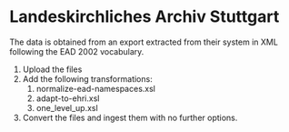 # Landeskirchliches Archiv Stuttgart

The data is obtained from an export extracted from their system in XML following the EAD 2002 vocabulary.

1. Upload the files
2. Add the following transformations:
    1. normalize-ead-namespaces.xsl
    2. adapt-to-ehri.xsl
    3. one_level_up.xsl
3. Convert the files and ingest them with no further options.